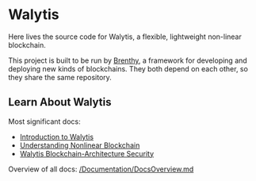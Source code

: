 # Walytis
Here lives the source code for Walytis, a flexible, lightweight non-linear blockchain.

This project is built to be run by [Brenthy](/Documentation/Brenthy/Meaning/IntroductionToBrenthy.md), a framework for developing and deploying new kinds of blockchains.
They both depend on each other, so they share the same repository. 

## Learn About Walytis

Most significant docs:
- [Introduction to Walytis](/Documentation/Walytis/Meaning/IntroductionToWalytis.md)
- [Understanding Nonlinear Blockchain](/Documentation/Walytis/Meaning/UnderstandingNonlinearBlockchain.md)
- [Walytis Blockchain-Architecture Security](/Documentation/Walytis/Technical/WalytisBlockchainSecurity.md)

Overview of all docs: [/Documentation/DocsOverview.md](/Documentation/DocsOverview.md)

